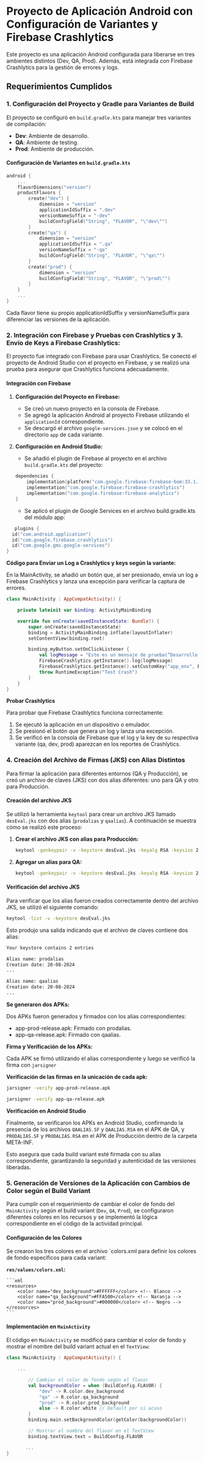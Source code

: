 # Proyecto de Aplicación Android con Configuración de Variantes y Firebase Crashlytics

Este proyecto es una aplicación Android configurada para liberarse en tres ambientes distintos (Dev, QA, Prod). Además, está integrada con Firebase Crashlytics para la gestión de errores y logs.

## Requerimientos Cumplidos

### 1. Configuración del Proyecto y Gradle para Variantes de Build

El proyecto se configuró en `build.gradle.kts` para manejar tres variantes de compilación:
- **Dev**: Ambiente de desarrollo.
- **QA**: Ambiente de testing.
- **Prod**: Ambiente de producción.

#### Configuración de Variantes en `build.gradle.kts`

```kotlin
android {
    ...
    flavorDimensions("version")
    productFlavors {
        create("dev") {
            dimension = "version"
            applicationIdSuffix = ".dev"
            versionNameSuffix = "-dev"
            buildConfigField("String", "FLAVOR", "\"dev\"")
        }
        create("qa") {
            dimension = "version"
            applicationIdSuffix = ".qa"
            versionNameSuffix = "-qa"
            buildConfigField("String", "FLAVOR", "\"qa\"")
        }
        create("prod") {
            dimension = "version"
            buildConfigField("String", "FLAVOR", "\"prod\"")
        }
    }
    ...
}
```

Cada flavor tiene su propio applicationIdSuffix y versionNameSuffix para diferenciar las versiones de la aplicación.

### 2. Integración con Firebase y Pruebas con Crashlytics y 3. Envío de Keys a Firebase Crashlytics:

El proyecto fue integrado con Firebase para usar Crashlytics. Se conectó el proyecto de Android Studio con el proyecto en Firebase, y se realizó una prueba para asegurar que Crashlytics funciona adecuadamente.

#### Integración con Firebase

1. **Configuración del Proyecto en Firebase:**
   - Se creó un nuevo proyecto en la consola de Firebase.
   - Se agregó la aplicación Android al proyecto Firebase utilizando el `applicationId` correspondiente.
   - Se descargó el archivo `google-services.json` y se colocó en el directorio `app` de cada variante.

2. **Configuración en Android Studio:**
   - Se añadió el plugin de Firebase al proyecto en el archivo `build.gradle.kts` del proyecto:
   
   ```kotlin
   dependencies {
       implementation(platform("com.google.firebase:firebase-bom:33.1.2"))
       implementation("com.google.firebase:firebase-crashlytics")
       implementation("com.google.firebase:firebase-analytics")
   }
   ```
   - Se aplicó el plugin de Google Services en el archivo build.gradle.kts del módulo app:

  ```kotlin
     plugins {
    id("com.android.application")
    id("com.google.firebase.crashlytics")
    id("com.google.gms.google-services")
}
```

  **Código para Enviar un Log a Crashlytics y keys según la variante:**

En la MainActivity, se añadió un botón que, al ser presionado, envía un log a Firebase Crashlytics y lanza una excepción para verificar la captura de errores.
```kotlin
class MainActivity : AppCompatActivity() {

    private lateinit var binding: ActivityMainBinding

    override fun onCreate(savedInstanceState: Bundle?) {
        super.onCreate(savedInstanceState)
        binding = ActivityMainBinding.inflate(layoutInflater)
        setContentView(binding.root)

        binding.myButton.setOnClickListener {
            val logMessage = "Este es un mensaje de prueba(“Desarrollo de aplicaciones empresariales Android")"
            FirebaseCrashlytics.getInstance().log(logMessage)
            FirebaseCrashlytics.getInstance().setCustomKey("app_env", BuildConfig.FLAVOR)
            throw RuntimeException("Test Crash")
        }
    }
}
```

**Probar Crashlytics**

Para probar que Firebase Crashlytics funciona correctamente:
1. Se ejecutó la aplicación en un dispositivo o emulador.
2. Se presionó el botón que genera un log y lanza una excepción.
3. Se verificó en la consola de Firebase que el log y  la key de su respectiva variante (qa, dev, prod)  aparezcan en los reportes de Crashlytics.

### 4. Creación del Archivo de Firmas (JKS) con Alias Distintos

Para firmar la aplicación para diferentes entornos (QA y Producción), se creó un archivo de claves (JKS) con dos alias diferentes: uno para QA y otro para Producción.

#### Creación del archivo JKS

Se utilizó la herramienta `keytool` para crear un archivo JKS llamado `desEval.jks` con dos alias (`prodalias` y `qaalias`). A continuación se muestra cómo se realizó este proceso:

1. **Crear el archivo JKS con alias para Producción:**

    ```bash
    keytool -genkeypair -v -keystore desEval.jks -keyalg RSA -keysize 2048 -validity 10000 -alias prodalias  -sigalg SHA256withRSA
    ```

2. **Agregar un alias para QA:**

    ```bash
    keytool -genkeypair -v -keystore desEval.jks -keyalg RSA -keysize 2048 -validity 10000 -alias qaalias
    ```

#### Verificación del archivo JKS

Para verificar que los alias fueron creados correctamente dentro del archivo JKS, se utilizó el siguiente comando:

```bash
keytool -list -v -keystore desEval.jks
 ```

Esto produjo una salida indicando que el archivo de claves contiene dos alias:

```bash
Your keystore contains 2 entries

Alias name: prodalias
Creation date: 20-08-2024
...

Alias name: qaalias
Creation date: 20-08-2024
...
 ```

**Se generaron dos APKs:**

Dos APKs fueron generados y firmados con los alias correspondientes:

  - app-prod-release.apk: Firmado con prodalias.
  - app-qa-release.apk: Firmado con qaalias.

**Firma y Verificación de los APKs:**

Cada APK se firmó utilizando el alias correspondiente y luego se verificó la firma con `jarsigner`

**Verificación de las firmas en la unicación de cada apk:**
```bash
jarsigner -verify app-prod-release.apk

jarsigner -verify app-qa-release.apk

 ```

**Verificación en Android Studio**

Finalmente, se verificaron los APKs en Android Studio, confirmando la presencia de los archivos `QAALIAS.SF` y `QAALIAS.RSA` en el APK de QA, y `PRODALIAS.SF` y `PRODALIAS.RSA` en el APK de Producción dentro de la carpeta META-INF.

Esto asegura que cada build variant esté firmada con su alias correspondiente, garantizando la seguridad y autenticidad de las versiones liberadas.





### 5. Generación de Versiones de la Aplicación con Cambios de Color según el Build Variant

Para cumplir con el requerimiento de cambiar el color de fondo del `MainActivity` según el build variant (`Dev`, `QA`, `Prod`), se configuraron diferentes colores en los recursos y se implementó la lógica correspondiente en el código de la actividad principal.

#### Configuración de los Colores

Se crearon los tres colores en el  archivo `colors.xml  para definir los colores de fondo específicos para cada variant:

 **`res/values/colors.xml`:**

    ```xml
    <resources>
        <color name="dev_background">#FFFFFF</color> <!-- Blanco -->
        <color name="qa_background">#FFA500</color> <!-- Naranja -->
        <color name="prod_background">#000000</color> <!-- Negro -->
    </resources>
    ```



#### Implementación en `MainActivity`

El código en `MainActivity` se modificó para cambiar el color de fondo y mostrar el nombre del build variant actual en el `TextView`:

```kotlin
class MainActivity : AppCompatActivity() {

    ...

        // Cambiar el color de fondo según el flavor
        val backgroundColor = when (BuildConfig.FLAVOR) {
            "dev" -> R.color.dev_background
            "qa" -> R.color.qa_background
            "prod" -> R.color.prod_background
            else -> R.color.white // Default por si acaso
        }
        binding.main.setBackgroundColor(getColor(backgroundColor))

        // Mostrar el nombre del flavor en el TextView
        binding.textView.text = BuildConfig.FLAVOR

       ...
}
